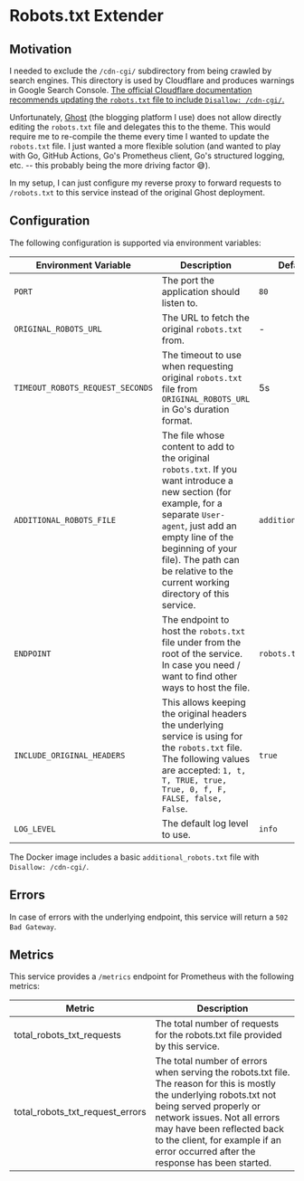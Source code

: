 # Robots.txt Extender

## Motivation

I needed to exclude the `/cdn-cgi/` subdirectory from being crawled by search engines. This directory is used by
Cloudflare and produces warnings in Google Search Console. [The official Cloudflare documentation recommends
updating the `robots.txt` file to include `Disallow: /cdn-cgi/`.](https://developers.cloudflare.com/fundamentals/reference/cdn-cgi-endpoint/)

Unfortunately, [Ghost](https://ghost.org/) (the blogging platform I use) does not allow directly editing
the `robots.txt` file and delegates this to the theme. This would require me to re-compile the theme
every time I wanted to update the `robots.txt` file. I just wanted a more flexible solution (and wanted
to play with Go, GitHub Actions, Go's Prometheus client, Go's structured logging, etc. -- this probably
being the more driving factor 😅).

In my setup, I can just configure my reverse proxy to forward requests to `/robots.txt` to this service instead
of the original Ghost deployment.

## Configuration

The following configuration is supported via environment variables:

| **Environment Variable**         | **Description**                                                                                                                                                                                                                                                              | **Default value**       | **Required** |
|----------------------------------|------------------------------------------------------------------------------------------------------------------------------------------------------------------------------------------------------------------------------------------------------------------------------|-------------------------|--------------|
| `PORT`                           | The port the application should listen to.                                                                                                                                                                                                                                   | `80`                    | No           |
| `ORIGINAL_ROBOTS_URL`            | The URL to fetch the original `robots.txt` from.                                                                                                                                                                                                                             | -                       | Yes          |
| `TIMEOUT_ROBOTS_REQUEST_SECONDS` | The timeout to use when requesting original `robots.txt` file from `ORIGINAL_ROBOTS_URL` in Go's duration format.                                                                                                                                                            | 5s                      | No           |
| `ADDITIONAL_ROBOTS_FILE`         | The file whose content to add to the original `robots.txt`. If you want introduce a new section (for example, for a separate `User-agent`, just add an empty line of the beginning of your file). The path can be relative to the current working directory of this service. | `additional_robots.txt` | No           |
| `ENDPOINT`                       | The endpoint to host the `robots.txt` file under from the root of the service. In case you need / want to find other ways to host the file.                                                                                                                                  | `robots.txt`            | No           |
| `INCLUDE_ORIGINAL_HEADERS`       | This allows keeping the original headers the underlying service is using for the `robots.txt` file. The following values are accepted: `1, t, T, TRUE, true, True, 0, f, F, FALSE, false, False`.                                                                            | `true`                  | No           |
| `LOG_LEVEL`                      | The default log level to use.                                                                                                                                                                                                                                                | `info`                  | No           |

The Docker image includes a basic `additional_robots.txt` file with `Disallow: /cdn-cgi/`.

## Errors

In case of errors with the underlying endpoint, this service will return a `502 Bad Gateway`.

## Metrics

This service provides a `/metrics` endpoint for Prometheus with the following metrics:

| **Metric**                      | **Description**                                                                                                                                                                                                                                                                                    |
|---------------------------------|----------------------------------------------------------------------------------------------------------------------------------------------------------------------------------------------------------------------------------------------------------------------------------------------------|
| total_robots_txt_requests       | The total number of requests for the robots.txt file provided by this service.                                                                                                                                                                                                                     |
| total_robots_txt_request_errors | The total number of errors when serving the robots.txt file. The reason for this is mostly the underlying robots.txt not being served properly or network issues. Not all errors may have been reflected back to the client, for example if an error occurred after the response has been started. |
